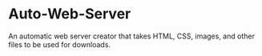 # Auto-Web-Server
An automatic web server creator that takes HTML, CSS, images, and other files to be used for downloads.
